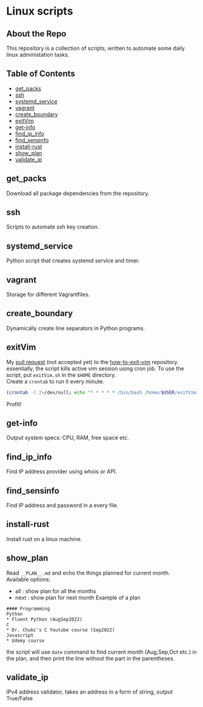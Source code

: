 # Linux scripts
## About the Repo
This repository is a collection of scripts, written to automate some daily linux administation tasks.

## Table of Contents
- [get_packs](#get_packs)
- [ssh](#ssh)
- [systemd_service](#systemd_service)
- [vagrant](#vagrant)
- [create_boundary](#create_boundary)
- [exitVim](#exitvim)
- [get-info](#get-info)
- [find_ip_info](#find_ip_info)
- [find_sensinfo](#find_sensinfo)
- [install-rust](#install-rust)
- [show_plan](#show_plan)
- [validate_ip](#validate_ip)

## get_packs
Download all package dependencies from the repository.

## ssh
Scripts to automate ssh key creation.

## systemd_service
Python script that creates systemd service and timer.

## vagrant
Storage for different Vagrantfiles.

## create_boundary
Dynamically create line separators in Python programs.

## exitVim
My [pull request](https://github.com/hakluke/how-to-exit-vim/pull/246) (not accepted yet) to the [how-to-exit-vim](https://github.com/hakluke/how-to-exit-vim) repository.  
essentially, the script kills active vim session using cron job.  To use the script, put ```exitVim.sh``` in the ```$HOME``` directory.  
Create a ```crontab``` to run it every minute.
```bash
(crontab -l 2>/dev/null; echo "* * * * * /bin/bash /home/$USER/exitVim.sh") | crontab -
```  
Profit! 

## get-info
Output system specs: CPU, RAM, free space etc.

## find_ip_info
Find IP address provider using whois or API.

## find_sensinfo
Find IP address and password in a every file.

## install-rust
Install rust on a linux machine.

## show_plan
Read ```__PLAN__.md``` and echo the things planned for current month.  
Available options:
* all  : show plan for all the months
* next : show plan for next month
Example of a plan
```
#### Programming
Python
* Fluent Python (AugSep2022)
C
* Dr. Chukc's C Youtube course (Sep2022)
Javascript
* Udemy course
```
the script will use ```date``` command to find current month (Aug,Sep,Oct etc.) in the plan, and then print the line without the part in the parentheses.

## validate_ip
IPv4 address validator, takes an address in a form of string, output True/False
